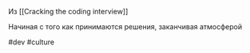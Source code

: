 Из [[Cracking the coding interview]]

Начиная с того как принимаются решения, заканчивая атмосферой

#dev #culture
